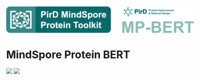 ![image](./images/MP-BERT-logo.png)


# MindSpore Protein BERT
[![](https://img.shields.io/badge/language-python3.7-red.svg)]()
[![](https://img.shields.io/badge/deeplearningframework-mindspore1.8-blue.svg)]()
